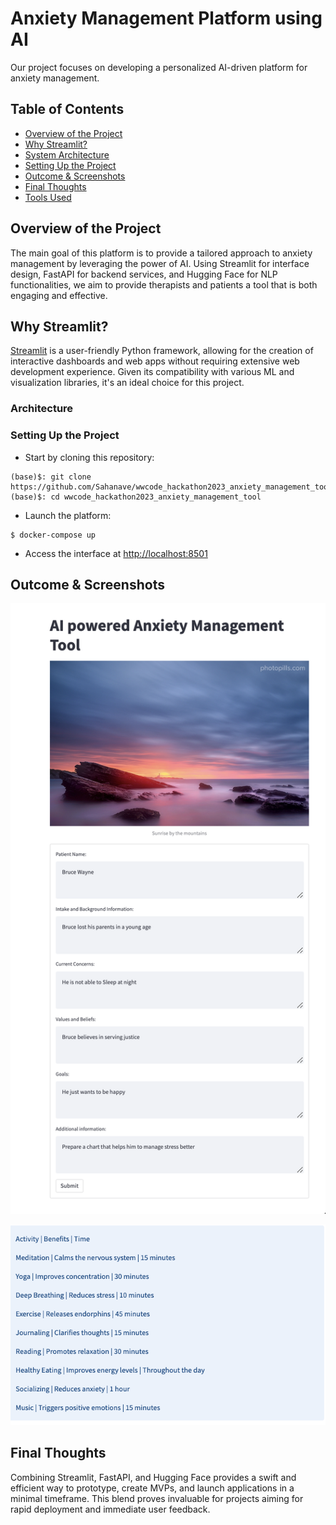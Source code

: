 # Anxiety Management Platform using AI

 Our project focuses on developing a personalized AI-driven platform for anxiety management.

## Table of Contents

- [Overview of the Project](#overview-of-the-project)
- [Why Streamlit?](#why-use-streamlit)
- [System Architecture](#architecture)
- [Setting Up the Project](#project-setup)
- [Outcome & Screenshots](#results)
- [Final Thoughts](#conclusions)
- [Tools Used](#tools)

## Overview of the Project

The main goal of this platform is to provide a tailored approach to anxiety management by leveraging the power of AI. Using Streamlit for interface design, FastAPI for backend services, and Hugging Face for NLP functionalities, we aim to provide therapists and patients a tool that is both engaging and effective.

## Why Streamlit?

[Streamlit](https://streamlit.io) is a user-friendly Python framework, allowing for the creation of interactive dashboards and web apps without requiring extensive web development experience. Given its compatibility with various ML and visualization libraries, it's an ideal choice for this project.


### Architecture


### Setting Up the Project

- Start by cloning this repository:

```shell
(base)$: git clone https://github.com/Sahanave/wwcode_hackathon2023_anxiety_management_tool.git
(base)$: cd wwcode_hackathon2023_anxiety_management_tool
```

- Launch the platform:

```shell
$ docker-compose up
```

- Access the interface at [http://localhost:8501](http://localhost:8501)

## Outcome & Screenshots

![Sample Input](assets/streamlit-input-sample.png)


![Sample Outcome](assets/streamlit-output-sample.png)

## Final Thoughts

Combining Streamlit, FastAPI, and Hugging Face provides a swift and efficient way to prototype, create MVPs, and launch applications in a minimal timeframe. This blend proves invaluable for projects aiming for rapid deployment and immediate user feedback.
